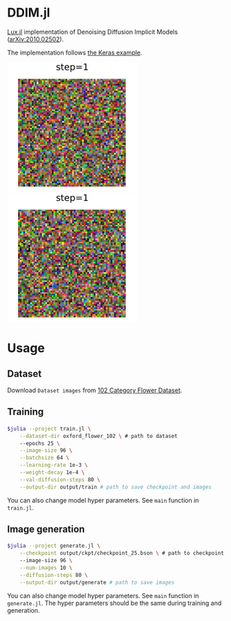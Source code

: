 # DDIM.jl

[Lux.jl](https://github.com/avik-pal/Lux.jl) implementation of Denoising Diffusion Implicit Models ([arXiv:2010.02502](https://arxiv.org/abs/2010.02502)).

The implementation follows [the Keras example](https://keras.io/examples/generative/ddim/).

![](output/generate/img_001.gif)
![](output/generate/img_002.gif)
# Usage

## Dataset
Download `Dataset images` from [102 Category Flower Dataset](https://www.robots.ox.ac.uk/~vgg/data/flowers/102/).


## Training
```bash
$julia --project train.jl \
    --dataset-dir oxford_flower_102 \ # path to dataset
    --epochs 25 \
    --image-size 96 \
    --batchsize 64 \
    --learning-rate 1e-3 \
    --weight-decay 1e-4 \
    --val-diffusion-steps 80 \
    --output-dir output/train # path to save checkpoint and images
```
You can also change model hyper parameters. See `main` function in `train.jl`.

## Image generation
```bash
$julia --project generate.jl \
    --checkpoint output/ckpt/checkpoint_25.bson \ # path to checkpoint
    --image-size 96 \
    --num-images 10 \
    --diffusion-steps 80 \
    --output-dir output/generate # path to save images
```
You can also change model hyper parameters. See `main` function in `generate.jl`.
The hyper parameters should be the same during training and generation.

